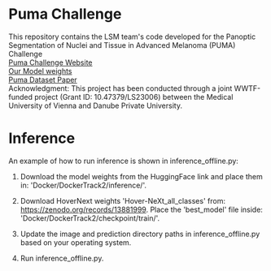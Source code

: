 # Puma Challenge
This repository contains the LSM team's code developed for the Panoptic Segmentation of Nuclei and Tissue in Advanced Melanoma (PUMA) Challenge 
<br/>[Puma Challenge Website](https://puma.grand-challenge.org/#panoptic-segmentation-of-nuclei-and-tissue-in-advanced-melanoma)
<br/>[Our Model weights](https://huggingface.co/datasets/NiToLSM/PumaWeightsNiTo_LSM)
<br/>[Puma Dataset Paper](https://academic.oup.com/gigascience/article/doi/10.1093/gigascience/giaf011/8024182?login=false)
<br/>Acknowledgment:
This project has been conducted through a joint WWTF-funded project (Grant ID: 10.47379/LS23006) between the Medical University of Vienna and Danube Private University.


# Inference
An example of how to run inference is shown in inference_offline.py:

1. Download the model weights from the HuggingFace link and place them in: 'Docker/DockerTrack2/inference/'.

2. Download HoverNext weights 'Hover-NeXt_all_classes' from: https://zenodo.org/records/13881999.
   Place the 'best_model' file inside:
   'Docker/DockerTrack2/checkpoint/train/'.
3. Update the image and prediction directory paths in inference_offline.py based on your operating system.
4. Run inference_offline.py.

